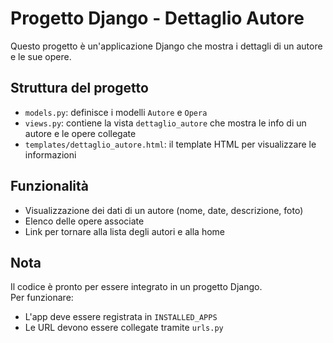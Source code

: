 # Progetto Django - Dettaglio Autore

Questo progetto è un'applicazione Django che mostra i dettagli di un autore e le sue opere.

## Struttura del progetto

- `models.py`: definisce i modelli `Autore` e `Opera`
- `views.py`: contiene la vista `dettaglio_autore` che mostra le info di un autore e le opere collegate
- `templates/dettaglio_autore.html`: il template HTML per visualizzare le informazioni

## Funzionalità

- Visualizzazione dei dati di un autore (nome, date, descrizione, foto)
- Elenco delle opere associate
- Link per tornare alla lista degli autori e alla home

## Nota

Il codice è pronto per essere integrato in un progetto Django.  
Per funzionare:
- L'app deve essere registrata in `INSTALLED_APPS`
- Le URL devono essere collegate tramite `urls.py`
